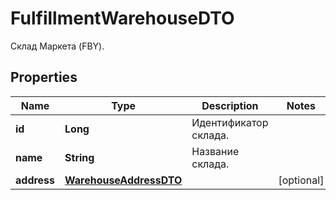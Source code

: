 

# FulfillmentWarehouseDTO

Склад Маркета (FBY).

## Properties

| Name | Type | Description | Notes |
|------------ | ------------- | ------------- | -------------|
|**id** | **Long** | Идентификатор склада. |  |
|**name** | **String** | Название склада. |  |
|**address** | [**WarehouseAddressDTO**](WarehouseAddressDTO.md) |  |  [optional] |



